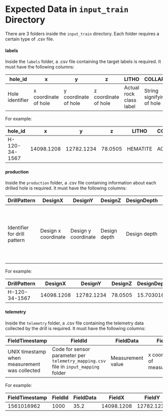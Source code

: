 # Expected Data in `input_train` Directory

There are 3 folders inside the `input_train` directory. Each folder requires a certain type of .csv file.

#### labels
Inside the `labels` folder, a .csv file containing the target labels is required. It must have the following columns:

|hole_id|x|y|z|LITHO|COLLAR_TYPE|PLANNED_RTYPE|BLAST|HOLE_NAME|
|-|-|-|-|-|-|-|-|-|
|Hole identifier|x coordinate of hole|y coordinate of hole|z coordinate of hole|Actual rock class label|String signifying type of hole|Baseline model rock class label|Blast identifier|Name of hole|

For example:

|hole_id|x|y|z|LITHO|COLLAR_TYPE|PLANNED_RTYPE|BLAST|HOLE_NAME|
|-|-|-|-|-|-|-|-|-|
|H-120-34-1567|14098.1208|12782.1234|78.0505|HEMATITE|ACTUAL|HEMATITE|146|1567|

#### production
Inside the `production` folder, a .csv file containing information about each drilled hole is required. It must have the following columns:

|DrillPattern|DesignX|DesignY|DesignZ|DesignDepth|ActualX|ActualY|ActualZ|ActualDepth|ColletZ|HoleID|FullName|FirstName|UTCStartTime|UTCEndTime|StartTimeStamp|EndTimeStamp|DrillTime|
|-|-|-|-|-|-|-|-|-|-|-|-|-|-|-|-|-|-|
|Identifier for drill pattern|Design x coordinate|Design y coordinate|Design depth|Design depth|Actual x coordinate|Actual y coordinate|Actual z coordinate|Actual depth|NULL if hole is re-drilled, else depth + design Z|Hole identifier|Equipment identifier|Name of drill operator|UTC drill start time|UTC drill end time|Local drill start time|Local drill end time|Total drill time in seconds|

For example:

|DrillPattern|DesignX|DesignY|DesignZ|DesignDepth|ActualX|ActualY|ActualZ|ActualDepth|ColletZ|HoleID|FullName|FirstName|UTCStartTime|UTCEndTime|StartTimeStamp|EndTimeStamp|DrillTime|
|-|-|-|-|-|-|-|-|-|-|-|-|-|-|-|-|-|-|
|H-120-34-1567|14098.1208|12782.1234|78.0505|15.703016|615350.5644|5855238.256|676.899|15.70|0000|1567|42|Joe Smith|2019-05-23 14:51:18.417|2019-05-23 10:51:18.417|2019-05-23 15:13:31.823|2019-05-23 11:13:31.823|1333.0|

#### telemetry
Inside the `telemetry` folder, a .csv file containing the telemetry data collected by the drill is required. It must have the following columns:

|FieldTimestamp|FieldId|FieldData|FieldX|FieldY|
|-|-|-|-|-|
|UNIX timestamp when measurement was collected|Code for sensor parameter per `telemetry_mapping.csv` file in `input_mapping` folder|Measurement value|x coordinate of measurement|y coordinate eof measurement|

For example:

|FieldTimestamp|FieldId|FieldData|FieldX|FieldY|
|-|-|-|-|-|
|1561016962|1000|35.2|14098.1208|12782.1234|
